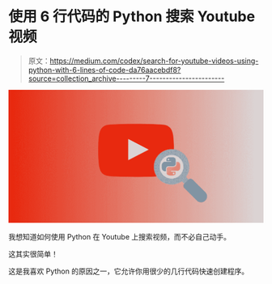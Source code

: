 # 使用 6 行代码的 Python 搜索 Youtube 视频

> 原文：<https://medium.com/codex/search-for-youtube-videos-using-python-with-6-lines-of-code-da76aacebdf8?source=collection_archive---------7----------------------->

![](img/bdaf3738c5494d5d048fe8e74070b4e1.png)

我想知道如何使用 Python 在 Youtube 上搜索视频，而不必自己动手。

这其实很简单！

这是我喜欢 Python 的原因之一，它允许你用很少的几行代码快速创建程序。